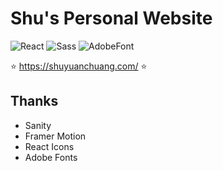 # Shu's Personal Website

![React](https://img.shields.io/badge/react-%2320232a.svg?style=for-the-badge&logo=react)
![Sass](https://img.shields.io/badge/sass-%2320232a.svg?style=for-the-badge&logo=sass)
![AdobeFont](https://img.shields.io/badge/adobefont-%2320232a.svg?style=for-the-badge&logo=adobefonts)

⭐️ <https://shuyuanchuang.com/> ⭐️

## Thanks

- Sanity
- Framer Motion
- React Icons
- Adobe Fonts
